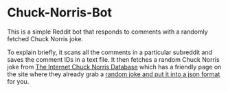 # Chuck-Norris-Bot
This is a simple Reddit bot that responds to comments with a randomly fetched Chuck Norris joke.

To explain briefly, it scans all the comments in a particular subreddit and saves the comment IDs in a text file. It then fetches a random Chuck Norris joke from [The Internet Chuck Norris Database](http://www.icndb.com/) which has a friendly page on the site where they already grab a [random joke and put it into a json format](http://api.icndb.com/jokes/random) for you.  
